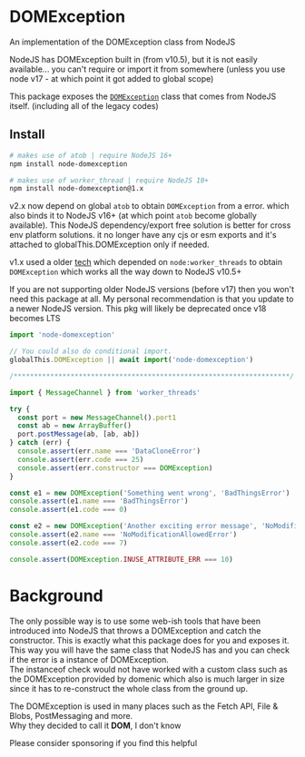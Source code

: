 # DOMException
An implementation of the DOMException class from NodeJS

NodeJS has DOMException built in (from v10.5), but it is not easily available... you can't require or import it from somewhere (unless you use node v17 - at which point it got added to global scope)

This package exposes the [`DOMException`](https://developer.mozilla.org/en-US/docs/Web/API/DOMException) class that comes from NodeJS itself. (including all of the legacy codes)

## Install

```bash
# makes use of atob | require NodeJS 16+
npm install node-domexception

# makes use of worker_thread | require NodeJS 10+
npm install node-domexception@1.x
```

v2.x now depend on global `atob` to obtain `DOMException` from a error.
which also binds it to NodeJS v16+ (at which point `atob` become globally available).
This NodeJS dependency/export free solution is better for cross env platform solutions.
it no longer have any cjs or esm exports and it's attached to globalThis.DOMException only if needed.

v1.x used a older [tech](https://github.com/jimmywarting/node-domexception/blob/c2024740c6502f80ad2f62c8ad58d6cec61b05f3/index.js) which depended on `node:worker_threads` to obtain
`DOMException` which works all the way down to NodeJS v10.5+

If you are not supporting older NodeJS versions (before v17) then you won't need this package at all.
My personal recommendation is that you update to a newer NodeJS version.
This pkg will likely be deprecated once v18 becomes LTS

```js
import 'node-domexception'

// You could also do conditional import.
globalThis.DOMException || await import('node-domexception')

/********************************************************************/

import { MessageChannel } from 'worker_threads'

try {
  const port = new MessageChannel().port1
  const ab = new ArrayBuffer()
  port.postMessage(ab, [ab, ab])
} catch (err) {
  console.assert(err.name === 'DataCloneError')
  console.assert(err.code === 25)
  console.assert(err.constructor === DOMException)
}

const e1 = new DOMException('Something went wrong', 'BadThingsError')
console.assert(e1.name === 'BadThingsError')
console.assert(e1.code === 0)

const e2 = new DOMException('Another exciting error message', 'NoModificationAllowedError')
console.assert(e2.name === 'NoModificationAllowedError')
console.assert(e2.code === 7)

console.assert(DOMException.INUSE_ATTRIBUTE_ERR === 10)
```

# Background

The only possible way is to use some web-ish tools that have been introduced into NodeJS that throws a DOMException and catch the constructor. This is exactly what this package does for you and exposes it.<br>
This way you will have the same class that NodeJS has and you can check if the error is a instance of DOMException.<br>
The instanceof check would not have worked with a custom class such as the DOMException provided by domenic which also is much larger in size since it has to re-construct the whole class from the ground up.

The DOMException is used in many places such as the Fetch API, File & Blobs, PostMessaging and more. <br>
Why they decided to call it **DOM**, I don't know

Please consider sponsoring if you find this helpful
